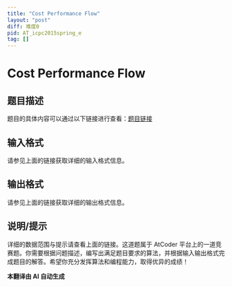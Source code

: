 ```yaml
---
title: "Cost Performance Flow"
layout: "post"
diff: 难度0
pid: AT_icpc2015spring_e
tag: []
---
```


# Cost Performance Flow

## 题目描述

题目的具体内容可以通过以下链接进行查看：[题目链接](https://atcoder.jp/contests/jag2015spring/tasks/icpc2015spring_e)

## 输入格式

请参见上面的链接获取详细的输入格式信息。

## 输出格式

请参见上面的链接获取详细的输出格式信息。

## 说明/提示

详细的数据范围与提示请查看上面的链接。这道题属于 AtCoder 平台上的一道竞赛题。你需要根据问题描述，编写出满足题目要求的算法，并根据输入输出格式完成题目的解答。希望你充分发挥算法和编程能力，取得优异的成绩！

 **本翻译由 AI 自动生成**

